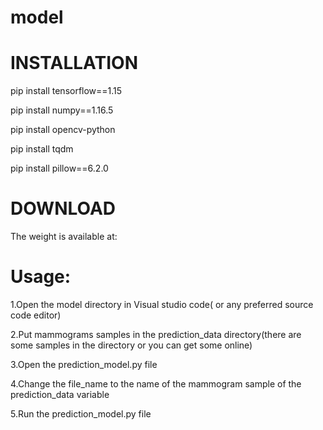 # model
# INSTALLATION

pip install tensorflow==1.15

pip install numpy==1.16.5

pip install opencv-python

pip install tqdm

pip install pillow==6.2.0

# DOWNLOAD 

The weight is available at: 

# Usage:

1.Open the model directory in Visual studio code( or any preferred source code editor)

2.Put mammograms samples in the prediction_data directory(there are some samples in the directory or you can get some online)

3.Open the prediction_model.py file

4.Change the file_name to the name of the mammogram sample of the prediction_data variable

5.Run the prediction_model.py file
